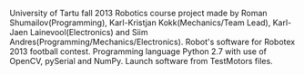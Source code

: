 University of Tartu fall 2013 Robotics course project made by Roman Shumailov(Programming), Karl-Kristjan Kokk(Mechanics/Team Lead), Karl-Jaen Lainevool(Electronics) and Siim Andres(Programming/Mechanics/Electronics). Robot's software for Robotex 2013 football contest. Programming language Python 2.7 with use of OpenCV, pySerial and NumPy. Launch software from TestMotors files.